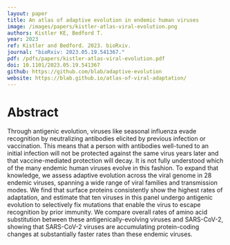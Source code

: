 ```yaml
---
layout: paper
title: An atlas of adaptive evolution in endemic human viruses
image: /images/papers/kistler-atlas-viral-evolution.png
authors: Kistler KE, Bedford T.
year: 2023
ref: Kistler and Bedford. 2023. bioRxiv.
journal: "bioRxiv: 2023.05.19.541367."
pdf: /pdfs/papers/kistler-atlas-viral-evolution.pdf
doi: 10.1101/2023.05.19.541367
github: https://github.com/blab/adaptive-evolution
website: https://blab.github.io/atlas-of-viral-adaptation/
---
```


# Abstract

Through antigenic evolution, viruses like seasonal influenza evade recognition by neutralizing antibodies elicited by previous infection or vaccination. This means that a person with antibodies well-tuned to an initial infection will not be protected against the same virus years later and that vaccine-mediated protection will decay. It is not fully understood which of the many endemic human viruses evolve in this fashion. To expand that knowledge, we assess adaptive evolution across the viral genome in 28 endemic viruses, spanning a wide range of viral families and transmission modes. We find that surface proteins consistently show the highest rates of adaptation, and estimate that ten viruses in this panel undergo antigenic evolution to selectively fix mutations that enable the virus to escape recognition by prior immunity. We compare overall rates of amino acid substitution between these antigenically-evolving viruses and SARS-CoV-2, showing that SARS-CoV-2 viruses are accumulating protein-coding changes at substantially faster rates than these endemic viruses.

